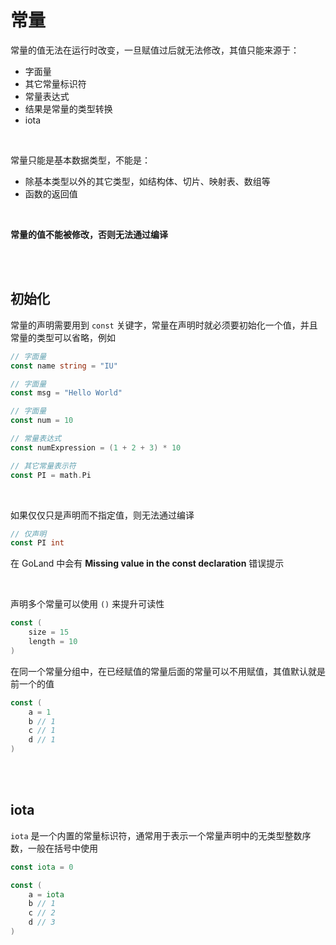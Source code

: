 # 常量

常量的值无法在运行时改变，一旦赋值过后就无法修改，其值只能来源于：

* 字面量
* 其它常量标识符
* 常量表达式
* 结果是常量的类型转换
* iota

<br/>

常量只能是基本数据类型，不能是：

* 除基本类型以外的其它类型，如结构体、切片、映射表、数组等
* 函数的返回值

<br/>

**常量的值不能被修改，否则无法通过编译**

<br/>
<br/>

## 初始化

常量的声明需要用到 ```const``` 关键字，常量在声明时就必须要初始化一个值，并且常量的类型可以省略，例如

```Go
// 字面量
const name string = "IU"

// 字面量
const msg = "Hello World"

// 字面量
const num = 10

// 常量表达式
const numExpression = (1 + 2 + 3) * 10

// 其它常量表示符
const PI = math.Pi
```

<br/>

如果仅仅只是声明而不指定值，则无法通过编译

```Go
// 仅声明
const PI int
```

在 GoLand 中会有 **Missing value in the const declaration** 错误提示

<br/>

声明多个常量可以使用 ```()``` 来提升可读性

```Go
const (
    size = 15
    length = 10
)
```

在同一个常量分组中，在已经赋值的常量后面的常量可以不用赋值，其值默认就是前一个的值

```Go
const (
    a = 1
    b // 1
    c // 1
    d // 1
)
```

<br/>
<br/>

## iota

```iota``` 是一个内置的常量标识符，通常用于表示一个常量声明中的无类型整数序数，一般在括号中使用

```Go
const iota = 0
```

```Go
const (
    a = iota
    b // 1
    c // 2
    d // 3
)
```

